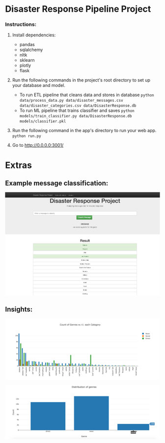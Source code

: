 # Disaster Response Pipeline Project

### Instructions:
1. Install dependencies:
    - pandas
    - sqlalchemy
    - nltk
    - sklearn
    - plotly
    - flask
    
2. Run the following commands in the project's root directory to set up your database and model.

    - To run ETL pipeline that cleans data and stores in database
        `python data/process_data.py data/disaster_messages.csv data/disaster_categories.csv data/DisasterResponse.db`
    - To run ML pipeline that trains classifier and saves
        `python models/train_classifier.py data/DisasterResponse.db models/classifier.pkl`

3. Run the following command in the app's directory to run your web app.
    `python run.py`

4. Go to http://0.0.0.0:3001/

# Extras

## Example message classification:

![alt text](https://github.com/Hariss096/disaster-response-ml/blob/master/resources/Example%20message%20with%20highlighted%20categories.png)

## Insights:

![alt text](https://github.com/Hariss096/disaster-response-ml/blob/master/resources/Grouped%20Bar%20Chart.png)


![alt text](https://github.com/Hariss096/disaster-response-ml/blob/master/resources/Distribution%20of%20genres.png)
